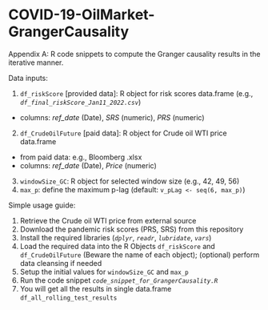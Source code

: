 # COVID-19-OilMarket-GrangerCausality

Appendix A: R code snippets to compute the Granger causality results in the iterative manner.

Data inputs:
1. `df_riskScore` [provided data]: R object for risk scores data.frame (e.g., *`df_final_riskScore_Jan11_2022.csv`*)
  - columns: *ref_date* (Date), *SRS* (numeric), *PRS* (numeric)
2. `df_CrudeOilFuture` [paid data]: R object for Crude oil WTI price data.frame 
  - from paid data: e.g., Bloomberg .xlsx
  - columns: *ref_date* (Date), *Price* (numeric)
3. `windowSize_GC`: R object for selected window size (e.g., 42, 49, 56)
4. `max_p`: define the maximum p-lag (default: `v_pLag <- seq(6, max_p)`)

Simple usage guide:
1. Retrieve the Crude oil WTI price from external source
2. Download the pandemic risk scores (PRS, SRS) from this repository
3. Install the required libraries (*`dplyr`*, *`readr`*, *`lubridate`*, *`vars`*)
4. Load the required data into the R Objects `df_riskScore` and `df_CrudeOilFuture` (Beware the name of each object); (optional) perform data cleansing if needed
5. Setup the initial values for `windowSize_GC` and `max_p`
6. Run the code snippet *`code_snippet_for_GrangerCausality.R`*
7. You will get all the results in single data.frame `df_all_rolling_test_results`
